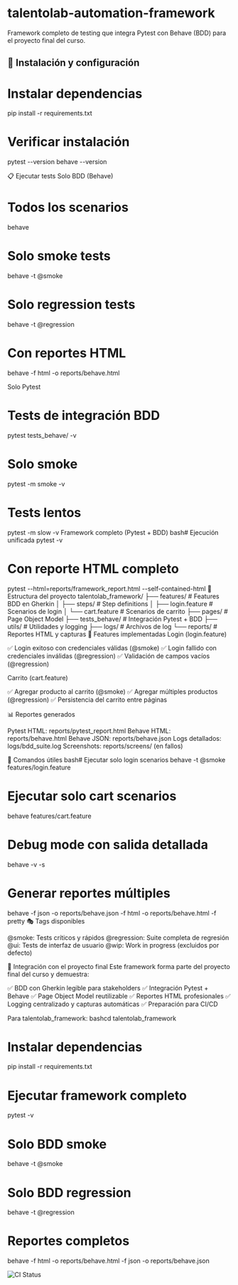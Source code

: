# talentolab-automation-framework

Framework completo de testing que integra Pytest con Behave (BDD) para el proyecto final del curso.

## 🚀 Instalación y configuración

# Instalar dependencias

pip install -r requirements.txt

# Verificar instalación

pytest --version
behave --version

📋 Ejecutar tests
Solo BDD (Behave)

# Todos los scenarios

behave

# Solo smoke tests

behave -t @smoke

# Solo regression tests

behave -t @regression

# Con reportes HTML

behave -f html -o reports/behave.html

Solo Pytest

# Tests de integración BDD

pytest tests_behave/ -v

# Solo smoke

pytest -m smoke -v

# Tests lentos

pytest -m slow -v
Framework completo (Pytest + BDD)
bash# Ejecución unificada
pytest -v

# Con reporte HTML completo

pytest --html=reports/framework_report.html --self-contained-html
📁 Estructura del proyecto
talentolab_framework/
├── features/ # Features BDD en Gherkin
│ ├── steps/ # Step definitions
│ ├── login.feature # Scenarios de login
│ └── cart.feature # Scenarios de carrito
├── pages/ # Page Object Model
├── tests_behave/ # Integración Pytest + BDD
├── utils/ # Utilidades y logging
├── logs/ # Archivos de log
└── reports/ # Reportes HTML y capturas
🎯 Features implementadas
Login (login.feature)

✅ Login exitoso con credenciales válidas (@smoke)
✅ Login fallido con credenciales inválidas (@regression)
✅ Validación de campos vacíos (@regression)

Carrito (cart.feature)

✅ Agregar producto al carrito (@smoke)
✅ Agregar múltiples productos (@regression)
✅ Persistencia del carrito entre páginas

📊 Reportes generados

Pytest HTML: reports/pytest_report.html
Behave HTML: reports/behave.html
Behave JSON: reports/behave.json
Logs detallados: logs/bdd_suite.log
Screenshots: reports/screens/ (en fallos)

🔧 Comandos útiles
bash# Ejecutar solo login scenarios
behave -t @smoke features/login.feature

# Ejecutar solo cart scenarios

behave features/cart.feature

# Debug mode con salida detallada

behave -v -s

# Generar reportes múltiples

behave -f json -o reports/behave.json -f html -o reports/behave.html -f pretty
🎭 Tags disponibles

@smoke: Tests críticos y rápidos
@regression: Suite completa de regresión
@ui: Tests de interfaz de usuario
@wip: Work in progress (excluidos por defecto)

🔗 Integración con el proyecto final
Este framework forma parte del proyecto final del curso y demuestra:

✅ BDD con Gherkin legible para stakeholders
✅ Integración Pytest + Behave
✅ Page Object Model reutilizable
✅ Reportes HTML profesionales
✅ Logging centralizado y capturas automáticas
✅ Preparación para CI/CD

Para talentolab_framework:
bashcd talentolab_framework

# Instalar dependencias

pip install -r requirements.txt

# Ejecutar framework completo

pytest -v

# Solo BDD smoke

behave -t @smoke

# Solo BDD regression

behave -t @regression

# Reportes completos

behave -f html -o reports/behave.html -f json -o reports/behave.json

![CI Status](https://github.com/emilianospinoso/talentolab-automation-framework/actions/workflows/ci.yml/badge.svg)
